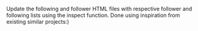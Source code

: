 Update the following and follower HTML files with respective follower and following lists using the inspect function.
Done using inspiration from existing similar projects:)
